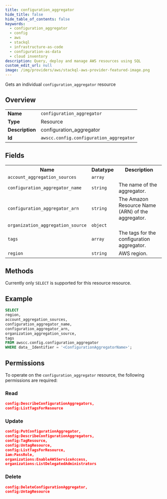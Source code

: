 ```yaml
---
title: configuration_aggregator
hide_title: false
hide_table_of_contents: false
keywords:
  - configuration_aggregator
  - config
  - aws
  - stackql
  - infrastructure-as-code
  - configuration-as-data
  - cloud inventory
description: Query, deploy and manage AWS resources using SQL
custom_edit_url: null
image: /img/providers/aws/stackql-aws-provider-featured-image.png
---
```

Gets an individual <code>configuration_aggregator</code> resource

## Overview
<table><tbody>
<tr><td><b>Name</b></td><td><code>configuration_aggregator</code></td></tr>
<tr><td><b>Type</b></td><td>Resource</td></tr>
<tr><td><b>Description</b></td><td>configuration_aggregator</td></tr>
<tr><td><b>Id</b></td><td><code>awscc.config.configuration_aggregator</code></td></tr>
</tbody></table>

## Fields
<table><tbody>
<tr><th>Name</th><th>Datatype</th><th>Description</th></tr>
<tr><td><code>account_aggregation_sources</code></td><td><code>array</code></td><td></td></tr>
<tr><td><code>configuration_aggregator_name</code></td><td><code>string</code></td><td>The name of the aggregator.</td></tr>
<tr><td><code>configuration_aggregator_arn</code></td><td><code>string</code></td><td>The Amazon Resource Name (ARN) of the aggregator.</td></tr>
<tr><td><code>organization_aggregation_source</code></td><td><code>object</code></td><td></td></tr>
<tr><td><code>tags</code></td><td><code>array</code></td><td>The tags for the configuration aggregator.</td></tr>
<tr><td><code>region</code></td><td><code>string</code></td><td>AWS region.</td></tr>

</tbody></table>

## Methods
Currently only <code>SELECT</code> is supported for this resource resource.

## Example
```sql
SELECT
region,
account_aggregation_sources,
configuration_aggregator_name,
configuration_aggregator_arn,
organization_aggregation_source,
tags
FROM awscc.config.configuration_aggregator
WHERE data__Identifier = '<ConfigurationAggregatorName>';
```

## Permissions

To operate on the <code>configuration_aggregator</code> resource, the following permissions are required:

### Read
```json
config:DescribeConfigurationAggregators,
config:ListTagsForResource
```

### Update
```json
config:PutConfigurationAggregator,
config:DescribeConfigurationAggregators,
config:TagResource,
config:UntagResource,
config:ListTagsForResource,
iam:PassRole,
organizations:EnableAWSServiceAccess,
organizations:ListDelegatedAdministrators
```

### Delete
```json
config:DeleteConfigurationAggregator,
config:UntagResource
```

